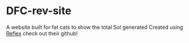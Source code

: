 # DFC-rev-site
A website built for fat cats to show the total Sol generated
Created using [Reflex](https://github.com/reflex-dev) check out their github!
